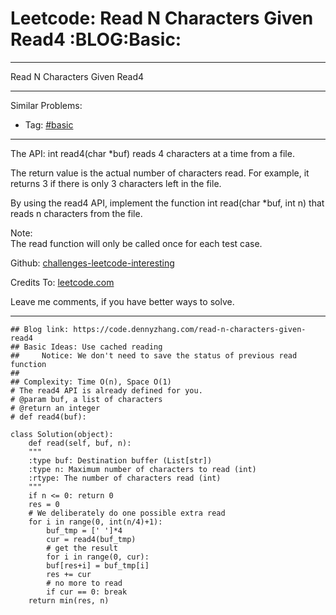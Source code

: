 
# Leetcode: Read N Characters Given Read4     :BLOG:Basic:

---

Read N Characters Given Read4  

---

Similar Problems:  

-   Tag: [#basic](https://code.dennyzhang.com/tag/basic)

---

The API: int read4(char \*buf) reads 4 characters at a time from a file.  

The return value is the actual number of characters read. For example, it returns 3 if there is only 3 characters left in the file.  

By using the read4 API, implement the function int read(char \*buf, int n) that reads n characters from the file.  

Note:  
The read function will only be called once for each test case.  

Github: [challenges-leetcode-interesting](https://github.com/DennyZhang/challenges-leetcode-interesting/tree/master/problems/read-n-characters-given-read4)  

Credits To: [leetcode.com](https://leetcode.com/problems/read-n-characters-given-read4/description/)  

Leave me comments, if you have better ways to solve.  

---

    ## Blog link: https://code.dennyzhang.com/read-n-characters-given-read4
    ## Basic Ideas: Use cached reading
    ##     Notice: We don't need to save the status of previous read function
    ##
    ## Complexity: Time O(n), Space O(1)
    # The read4 API is already defined for you.
    # @param buf, a list of characters
    # @return an integer
    # def read4(buf):
    
    class Solution(object):
        def read(self, buf, n):
    	"""
    	:type buf: Destination buffer (List[str])
    	:type n: Maximum number of characters to read (int)
    	:rtype: The number of characters read (int)
    	"""
    	if n <= 0: return 0
    	res = 0
    	# We deliberately do one possible extra read
    	for i in range(0, int(n/4)+1):
    	    buf_tmp = [' ']*4
    	    cur = read4(buf_tmp)
    	    # get the result
    	    for i in range(0, cur):
    		buf[res+i] = buf_tmp[i]
    	    res += cur
    	    # no more to read
    	    if cur == 0: break
    	return min(res, n)

